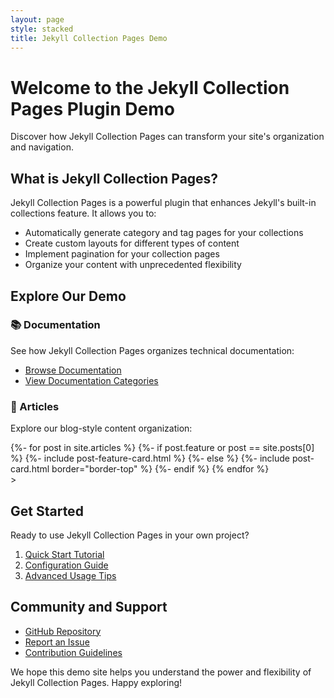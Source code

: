 ```yaml
---
layout: page
style: stacked
title: Jekyll Collection Pages Demo
---
```


# Welcome to the Jekyll Collection Pages Plugin Demo

Discover how Jekyll Collection Pages can transform your site's organization and navigation.

## What is Jekyll Collection Pages?

Jekyll Collection Pages is a powerful plugin that enhances Jekyll's built-in collections feature. It allows you to:

- Automatically generate category and tag pages for your collections
- Create custom layouts for different types of content
- Implement pagination for your collection pages
- Organize your content with unprecedented flexibility

## Explore Our Demo

### 📚 Documentation
See how Jekyll Collection Pages organizes technical documentation:
- [Browse Documentation](/docs/)
- [View Documentation Categories](/docs/categories/)

### 📝 Articles
Explore our blog-style content organization:

<div class="d-flex flex-wrap gutter-spacious">
<!-- This loops through the articles -->
{%- for post in site.articles %}
  {%- if post.feature or post == site.posts[0] %}
  {%- include post-feature-card.html %}
  {%- else %}
  {%- include post-card.html border="border-top" %}
  {%- endif %}
{% endfor %}
</div>>

## Get Started

Ready to use Jekyll Collection Pages in your own project?

1. [Quick Start Tutorial](_docs/quick-start.md)
2. [Configuration Guide](_docs/configuration-guide.md)
3. [Advanced Usage Tips](_docs/advanced-usage.md)

## Community and Support

- [GitHub Repository](https://github.com/athackst/jekyll-collection-pages)
- [Report an Issue](https://github.com/athackst/jekyll-collection-pages/issues)
- [Contribution Guidelines](contributing.md)

We hope this demo site helps you understand the power and flexibility of Jekyll Collection Pages. Happy exploring!
